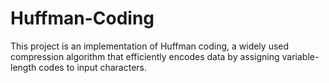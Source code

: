 # Huffman-Coding
This project is an implementation of Huffman coding, a widely used compression algorithm that efficiently encodes data by assigning variable-length codes to input characters.
